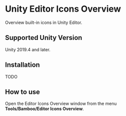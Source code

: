 # Unity Editor Icons Overview

Overview built-in icons in Unity Editor.

## Supported Unity Version

Unity 2019.4 and later.

## Installation

TODO

<!--

[![openupm](https://img.shields.io/npm/v/com.greenbamboogames.editoriconsoverview?label=openupm&registry_uri=https://package.openupm.com)](https://openupm.com/packages/com.greenbamboogames.editoriconsoverview/)

Install this package via [OpenUPM](https://openupm.com/packages/com.greenbamboogames.editoriconsoverview), or clone this repository directly into the Packages folder of your project.

-->

## How to use

Open the Editor Icons Overview window from the menu **Tools/Bamboo/Editor Icons Overview**.
